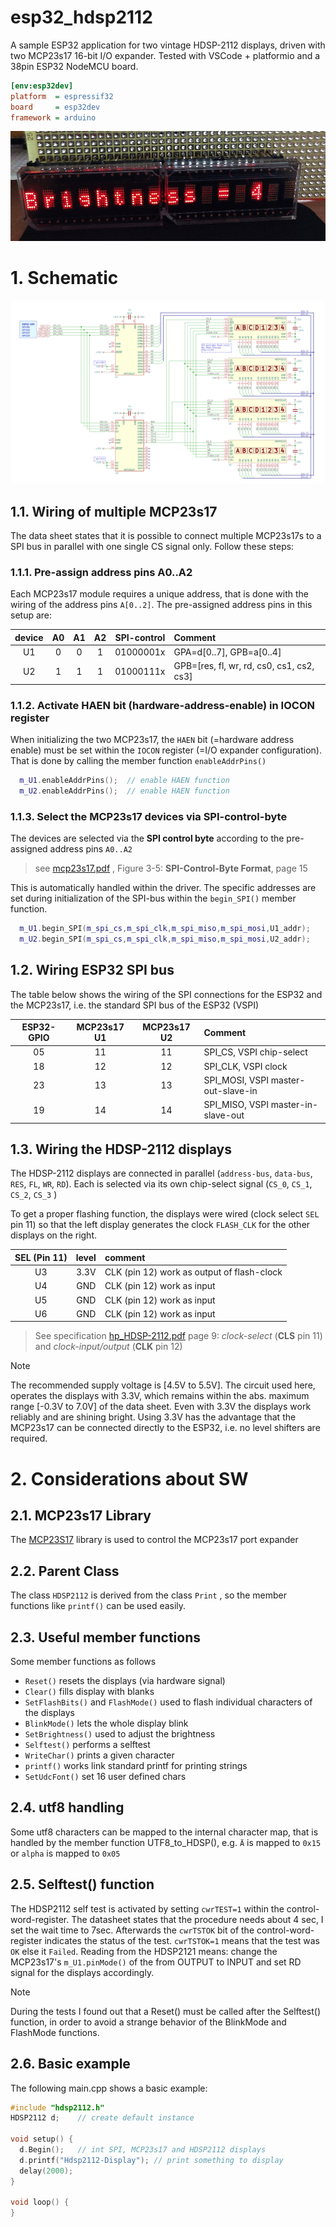 # esp32_hdsp2112
A sample ESP32 application for two vintage HDSP-2112 displays, driven with two MCP23s17 16-bit I/O expander.
Tested with VSCode + platformio and a 38pin ESP32 NodeMCU board.

```ini
[env:esp32dev]
platform  = espressif32
board     = esp32dev
framework = arduino
```

![hdsp2112_display](doc/hdsp2112_brightness.jpg) 


# 1. Schematic

![schematic](doc/mcp23s17__hdsp2112.png)

## 1.1. Wiring of multiple MCP23s17 
The data sheet states that it is possible to connect multiple MCP23s17s to a SPI bus in parallel with one single CS signal only. Follow these steps:
### 1.1.1. Pre-assign address pins A0..A2
Each MCP23s17 module requires a unique address, that is done with the wiring of the address pins `A[0..2]`. The pre-assigned address pins in this setup are:

| device | A0 | A1 | A2 | SPI-control | Comment                            |
|:------:|:--:|:--:|:--:|:-----------:|:-----------------------------------|
| U1     |  0 |  0 |  1 | 01000001x   | GPA=d[0..7], GPB=a[0..4]           |
| U2     |  1 |  1 |  1 | 01000111x   | GPB=[res, fl, wr, rd, cs0, cs1, cs2, cs3] |


### 1.1.2. Activate HAEN bit (hardware-address-enable) in IOCON register
When initializing the two MCP23s17, the `HAEN` bit (=hardware address enable) must be set within the `IOCON` register (=I/O expander configuration). That is done by calling the member function `enableAddrPins()`
```cpp
  m_U1.enableAddrPins();  // enable HAEN function
  m_U2.enableAddrPins();  // enable HAEN function
```
### 1.1.3. Select the MCP23s17 devices via SPI-control-byte
The devices are selected via the **SPI control byte**  according to the pre-assigned address pins `A0..A2`

> see [mcp23s17.pdf](doc/mcp23s17.pdf) , Figure 3-5: **SPI-Control-Byte Format**, page 15 

This is automatically handled within the driver. The specific addresses are set during initialization of the SPI-bus within the `begin_SPI()` member function.

```cpp  
  m_U1.begin_SPI(m_spi_cs,m_spi_clk,m_spi_miso,m_spi_mosi,U1_addr);
  m_U2.begin_SPI(m_spi_cs,m_spi_clk,m_spi_miso,m_spi_mosi,U2_addr);
```

## 1.2. Wiring ESP32 SPI bus

The table below shows the wiring of the SPI connections for the ESP32 and the MCP23s17, i.e. the standard SPI bus of the ESP32 (VSPI) 

| ESP32-GPIO | MCP23s17 U1 | MCP23s17 U2 | Comment                            |
|:----------:|:-----------:|:-----------:|:-----------------------------------|
| 05         | 11          | 11          | SPI_CS,  VSPI chip-select          |
| 18         | 12          | 12          | SPI_CLK, VSPI clock                |
| 23         | 13          | 13          | SPI_MOSI, VSPI master-out-slave-in |
| 19         | 14          | 14          | SPI_MISO, VSPI master-in-slave-out |


## 1.3. Wiring the HDSP-2112 displays
The HDSP-2112 displays are connected in parallel (`address-bus`, `data-bus`, `RES`, `FL`, `WR`, `RD`). Each is selected via its own chip-select signal (`CS_0`, `CS_1`, `CS_2`, `CS_3` )

To get a proper flashing function, the displays were wired (clock select `SEL` pin 11) so that the left display generates the clock `FLASH_CLK` for the other displays on the right. 

| SEL (Pin 11) | level | comment                                   |
|:------------:|:-----:|:------------------------------------------|
| U3           | 3.3V  |CLK (pin 12) work as output of flash-clock |
| U4           | GND   |CLK (pin 12) work as input                 |
| U5           | GND   |CLK (pin 12) work as input                 |
| U6           | GND   |CLK (pin 12) work as input                 |


>See specification [hp_HDSP-2112.pdf](doc/hp_HDSP-2112.pdf) page 9:  *clock-select* (**CLS** pin 11) and *clock-input/output* (**CLK**  pin 12) 


> [!NOTE]
> The recommended supply voltage is [4.5V to 5.5V]. The circuit used here, operates the displays with 3.3V, which remains within the abs. maximum range [-0.3V to 7.0V] of the data sheet. Even with 3.3V the displays work reliably and are shining bright. Using 3.3V has the advantage that the MCP23s17 can be connected directly to the ESP32, i.e. no level shifters are required.



# 2. Considerations about SW
## 2.1. MCP23s17 Library
The [MCP23S17](https://github.com/RobTillaart/MCP23S17) library is used to control the MCP23s17 port expander

## 2.2. Parent Class
The class `HDSP2112` is derived from the class `Print` , so the member functions like `printf()` can be used easily. 

## 2.3. Useful member functions
Some member functions as follows
 - `Reset()` resets the displays (via hardware signal)
 - `Clear()` fills display with blanks
 -  `SetFlashBits()` and `FlashMode()` used to flash individual characters of the displays
 - `BlinkMode()` lets the whole display blink
 - `SetBrightness()` used to adjust the brightness
 - `Selftest()` performs a selftest 
 - `WriteChar()` prints a given character
 - `printf()` works link standard printf for printing strings
 - `SetUdcFont()` set 16 user defined chars 

## 2.4. utf8 handling
Some utf8 characters can be mapped to the internal character map, that is handled by the member function UTF8_to_HDSP(), e.g. `Ä` is mapped to `0x15` or `alpha` is mapped to `0x05`

## 2.5. Selftest() function
The HDSP2112 self test is activated by setting `cwrTEST=1` within the control-word-register. The datasheet states that the procedure needs about 4 sec, I set the wait time to 7sec. Afterwards the `cwrTSTOK` bit of the control-word-register indicates the status of the test. `cwrTSTOK=1` means that the test was `OK` else it `Failed`. Reading from the HDSP2121 means: change the MCP23s17's `m_U1.pinMode()` of the from OUTPUT to INPUT and set RD signal for the displays accordingly.

> [!NOTE]
> During the tests I found out that a Reset() must be called after the Selftest() function, in order to avoid a strange behavior of the BlinkMode and FlashMode functions. 

## 2.6. Basic example
The following main.cpp shows a basic example:

```cpp
#include "hdsp2112.h"
HDSP2112 d;    // create default instance

void setup() {
  d.Begin();   // int SPI, MCP23s17 and HDSP2112 displays
  d.printf("Hdsp2112-Display"); // print something to display
  delay(2000);
}

void loop() {
}

```
